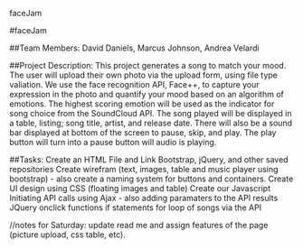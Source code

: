 faceJam

#faceJam

##Team Members: David Daniels, Marcus Johnson, Andrea Velardi

##Project Description: This project generates a song to match your mood. The user will upload their own photo via the upload form, using file type valiation. We use the face recognition API, Face++, to capture your expression in the photo and quantify your mood based on an algorithm of emotions. The highest scoring emotion will be used as the indicator for song choice from the SoundCloud API. The song played will be displayed in a table, listing; song title, artist, and release date. There will also be a sound bar displayed at bottom of the screen to pause, skip, and play. The play button will turn into a pause button will audio is playing.

##Tasks: Create an HTML File and Link Bootstrap, jQuery, and other saved repositories Create wirefram (text, images, table and music player using bootstrap) - also create a naming system for buttons and containers. Create UI design using CSS (floating images and table) Create our Javascript Initiating API calls using Ajax - also adding paramaters to the API results JQuery onclick functions if statements for loop of songs via the API

//notes for Saturday: update read me and assign features of the page (picture upload, css table, etc). 
